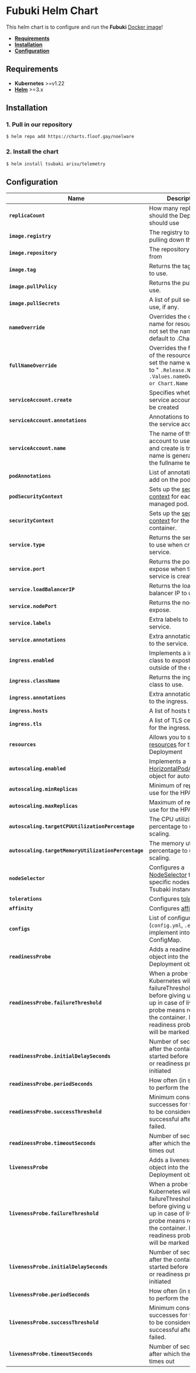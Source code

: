 # Fubuki Helm Chart
This helm chart is to configure and run the **Fubuki** [Docker image](https://hub.docker.com/r/arisuland/fubuki)!

- [**Requirements**](#requirements)
- [**Installation**](#installation)
- [**Configuration**](#configuration)

## Requirements
- **Kubernetes** >=v1.22
- [**Helm**](https://helm.sh) >=3.x

## Installation
### 1. Pull in our repository
```sh
$ helm repo add https://charts.floof.gay/noelware
```

### 2. Install the chart
```sh
$ helm install tsubaki arisu/telemetry
```

## Configuration

| Name | Description | Default |
| ---- | ----------- | ------- |
| **`replicaCount`** | How many replicas should the Deployment should use | 2 |
| **`image.registry`** | The registry to use when pulling down the image. | [`docker.io`](https://hub.docker.com) |
| **`image.repository`** | The repository to pull from | [`arisuland/fubuki`](https://hub.docker.com/r/arisuland/fubuki) |
| **`image.tag`** | Returns the tag version to use. | `{chart-version}` |
| **`image.pullPolicy`** | Returns the pull policy to use. | `IfNotPresent` |
| **`image.pullSecrets`** | A list of pull secrets to use, if any. | `[]` |
| **`nameOverride`** | 	Overrides the chart name for resources. If not set the name will default to .Chart.Name | `""` |
| **`fullNameOverride`** | Overrides the full name of the resources. If not set the name will default to " `.Release.Name` - `.Values.nameOverride or Chart.Name` " | `""` |
| **`serviceAccount.create`** | Specifies whether a service account should be created | `true` |
| **`serviceAccount.annotations`** | Annotations to add to the service account | `{}` |
| **`serviceAccount.name`** | The name of the service account to use. If not set and create is true, a name is generated using the fullname template | `""`
| **`podAnnotations`** | List of annotations to add on the pods. | `{}` |
| **`podSecurityContext`** | Sets up the [security context](https://kubernetes.io/docs/tasks/configure-pod-container/security-context/#set-the-security-context-for-a-pod) for each managed pod. | `{}` |
| **`securityContext`** | Sets up the [security context](https://kubernetes.io/docs/tasks/configure-pod-container/security-context/#set-the-security-context-for-a-pod) for the container. | `{}` |
| **`service.type`** | Returns the service type to use when creating the service. | `ClusterIP` |
| **`service.port`** | Returns the port to expose when the service is created. | `17093` |
| **`service.loadBalancerIP`** | Returns the load balancer IP to use. | `""` |
| **`service.nodePort`** | Returns the node port to expose. | `""` |
| **`service.labels`** | Extra labels to add to the service. | `{}` |
| **`service.annotations`** | Extra annotations to add to the service. | `{}` |
| **`ingress.enabled`** | Implements a ingress class to expost Tsubaki outside of the cluster. | `false` |
| **`ingress.className`** | Returns the ingress class to use. | `""` |
| **`ingress.annotations`** | Extra annotations to add to the ingress. | `{}` |
| **`ingress.hosts`** | A list of hosts to expose. | See [values.yaml](./values.yaml) |
| **`ingress.tls`** | A list of TLS certificates for the ingress. | `[]` |
| **`resources`** | Allows you to set the [resources](https://kubernetes.io/docs/concepts/configuration/manage-compute-resources-container/) for the Deployment | See [values.yaml](./values.yaml) |
| **`autoscaling.enabled`** | Implements a [HorizontalPodAutoscaler](https://kubernetes.io/docs/tasks/run-application/horizontal-pod-autoscale/) object for autoscaling. | `false`
| **`autoscaling.minReplicas`** | Minimum of replicas to use for the HPA. | `1` |
| **`autoscaling.maxReplicas`** | Maximum of replicas to use for the HPA. | `1` |
| **`autoscaling.targetCPUUtilizationPercentage`** | The CPU utilizing percentage to use for scaling. | `80%` |
| **`autoscaling.targetMemoryUtilizationPercentage`** | The memory utilizing percentage to use for scaling. | `80%` |
| **`nodeSelector`** | Configures a [NodeSelector](https://kubernetes.io/docs/concepts/configuration/assign-pod-node/#nodeselector) to target specific nodes to this Tsubaki instance. | `{}` |
| **`tolerations`** | Configures [tolerations](https://kubernetes.io/docs/concepts/configuration/taint-and-toleration/) | `[]` |
| **`affinity`** | Configures [affinity](https://kubernetes.io/docs/concepts/configuration/assign-pod-node/#affinity-and-anti-affinity) | `{}` |
| **`configs`** | List of configuration files (`config.yml`, `.env`) to implement into a ConfigMap. | See [values.yaml](./values.yaml) |
| **`readinessProbe`** | Adds a readiness probe object into the Deployment object. | See [values.yaml](./values.yaml) |
| **`readinessProbe.failureThreshold`** | When a probe fails, Kubernetes will try failureThreshold times before giving up. Giving up in case of liveness probe means restarting the container. In case of readiness probe the Pod will be marked Unready. | `3` |
| **`readinessProbe.initialDelaySeconds`** | Number of seconds after the container has started before liveness or readiness probes are initiated | `10` |
| **`readinessProbe.periodSeconds`** | How often (in seconds) to perform the probe. | `10` |
| **`readinessProbe.successThreshold`** | Minimum consecutive successes for the probe to be considered successful after having failed. | `3` |
| **`readinessProbe.timeoutSeconds`** | Number of seconds after which the probe times out | `5` |
| **`livenessProbe`** | Adds a liveness probe object into the Deployment object. | See [values.yaml](./values.yaml) |
| **`livenessProbe.failureThreshold`** | When a probe fails, Kubernetes will try failureThreshold times before giving up. Giving up in case of liveness probe means restarting the container. In case of readiness probe the Pod will be marked Unready. | `3` |
| **`livenessProbe.initialDelaySeconds`** | Number of seconds after the container has started before liveness or readiness probes are initiated | `10` |
| **`livenessProbe.periodSeconds`** | How often (in seconds) to perform the probe. | `10` |
| **`livenessProbe.successThreshold`** | Minimum consecutive successes for the probe to be considered successful after having failed. | `3` |
| **`livenessProbe.timeoutSeconds`** | Number of seconds after which the probe times out | `5` |
